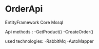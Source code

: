 # OrderApi
EntityFramework Core 
Mssql


Api methods : 
-GetProduct()
-CreateOrder()


used technologies:
-RabbitMq
-AutoMapper

